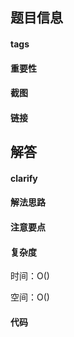 ## 题目信息

#### tags

#### 重要性

#### 截图

#### 链接

## 解答

#### clarify

#### 解法思路

#### 注意要点

#### 复杂度

时间：O()

空间：O()

#### 代码



